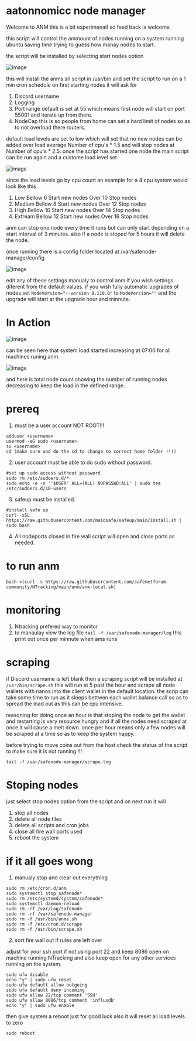 # aatonnomicc node manager

Welcome to ANM this is a bit experimenatl so feed back is welcome 

this script will control the ammount of nodes running on a system running ubuntu saving time trying to guess how manay nodes to start.

the script will be installed by selecting start nodes option

![image](https://github.com/user-attachments/assets/6d7da7d0-750e-46a8-aef7-8bc0d2bfcd08)


this will install the anms.sh script in /usr/bin and set the script to run on a 1 min cron schedule
on first starting nodes it will ask for

1. Discord username
2. Logging
3. Port range default is set at 55 which means first node will start on port 55001 and iterate up from there.
4. NodeCap this is so people from home can set a hard limit of nodes so as to not overload there routers.


default load levels are set to low which will set that no new nodes can be added over load average Number of cpu's * 1.5 and will stop nodes at Number of cpu's * 2.5.
once the script has started one node the main script can be run again and a custome load level set.

![image](https://github.com/user-attachments/assets/0d4d1fac-bed4-4504-ae96-f460da688107)


since the load levels go by cpu count an example for a 4 cpu system would look like this

1. Low        Bellow 6 Start new nodes  Over 10 Stop nodes
2. Medium     Bellow 8 Start new nodes  Over 12 Stop nodes
3. High       Bellow 10 Start new nodes Over 14 Stop nodes
4. Extream    Bellow 12 Start new nodes Over 16 Stop nodes

anm can stop one node every time it runs but can only start depending on a start interval of 3 minutes. also if a node is stoped for 5 hours it will delete the node.

once running there is a config folder located at /var/safenode-manager/config

![image](https://github.com/user-attachments/assets/f1203a76-24d9-4633-b045-8a88ae73eb99)

edit any of these settings manualy to control anm if you wish settings diferent from the default values.
if you wish fully automatic upgrades of nodes set 
```NodeVersion="--version 0.110.0"```
to
```NodeVersion=""``` and the upgrade will start at the upgrade hour and minnute.

# In Action

![image](https://github.com/user-attachments/assets/eac0ccd0-a706-4b8c-8a09-7c036518766d)

can be seen here that system load started increasing at 07:00 for all machines runing anm.

![image](https://github.com/user-attachments/assets/3c50bcb5-af23-41e6-9ca6-e119dd9967e6)

and here is total node count showing the number of running nodes decreasing to keep the load in the defined range.

# prereq

1. must be a user account NOT ROOT!!!

```
adduser <username>
usermod -aG sudo <username>
su <username>
cd (make sure and do the cd to change to correct home folder !!!)
```

2. user account must be able to do sudo without password.

```
#set up sudo access without password
sudo rm /etc/sudoers.d/*
sudo echo -e -n ''$USER' ALL=(ALL) NOPASSWD:ALL' | sudo tee /etc/sudoers.d/10-users
```
3. safeup must be installed.

```
#install safe up
curl -sSL https://raw.githubusercontent.com/maidsafe/safeup/main/install.sh | sudo bash
```
4. All nodeports closed in fire wall script will open and close ports as needed.

# to run anm

```
bash <(curl -s https://raw.githubusercontent.com/safenetforum-community/NTracking/main/anm/anm-local.sh)
```

# monitoring

1. Ntracking prefered way to monitor 
2. to manaulay view the log file ```tail -f /var/safenode-manager/log``` this print out once per minnute when ams runs

# scraping 

if Discord username is left blank then a scraping script will be installed at ```/usr/bin/scrape.sh```
this will run at 5 past the hour and scrape all node wallets with nanos into the client wallet in the default location.
the scrip can take some time to run as it sleeps bettwen each wallet balance call so as to spread the load out as this can be cpu intensive.

reasoning for doing once an hour is that stoping the node to get the wallet and restarting is very resource hungry and if all the nodes need scraped at once it will cause a melt down.
once per hour means only a few nodes will be scraped at a time so as to keep the system happy.

before trying to move coins out from the host check the status of the script to make sure it is not running !!!

```
tail -f /var/safenode-manager/scrape.log
```

# Stoping nodes

just select stop nodes option from the script and on next run it will

1. stop all nodes
2. delete all node files
2. delete all scripts and cron jobs
3. close all fire wall ports used
4. reboot the system

# if it all goes wong

1. manualy stop and clear out everything
```
sudo rm /etc/cron.d/anm
sudo systemctl stop safenode*
sudo rm /etc/systemd/system/safenode*
sudo systemctl daemon-reload
sudo rm -rf /var/log/safenode
sudo rm -rf /var/safenode-manager
sudo rm -f /usr/bin/anms.sh
sudo rm -f /etc/cron.d/scrape
sudo rm -f /usr/bin/scrape.sh
```

2. sort fire wall out if rules are left over

adjust for your ssh port if not using port 22 and keep 8086 open on machine running NTracking and also keep open for any other services running on the system.

```
sudo ufw disable
echo "y" | sudo ufw reset
sudo ufw default allow outgoing
sudo ufw default deny incoming
sudo ufw allow 22/tcp comment 'SSH'
sudo ufw allow 8086/tcp comment 'influxdb'
echo "y" | sudo ufw enable
```
then give system a reboot just for good luck also it will reset all load levels to zero

```
sudo reboot
```
